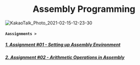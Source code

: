 # <h1 align='center'> Assembly Programming

![KakaoTalk_Photo_2021-02-15-12-23-30](https://user-images.githubusercontent.com/73013239/107902042-ae927000-6f88-11eb-8376-64f19355a162.gif)

#### **`Aassignments > `**
##### [1. Assignment #01 - Setting up Assembly Environment](https://github.com/yoonBot/Computer-Science-and-Engineering/tree/main/CSE3030:%20Assembly%20Programming/Assignments/Assignment%201)
##### [2. Assignment #02 - Arithmetic Operations in Assembly](https://github.com/yoonBot/Computer-Science-and-Engineering/tree/main/CSE3030:%20Assembly%20Programming/Assignments/Assignment%202)


